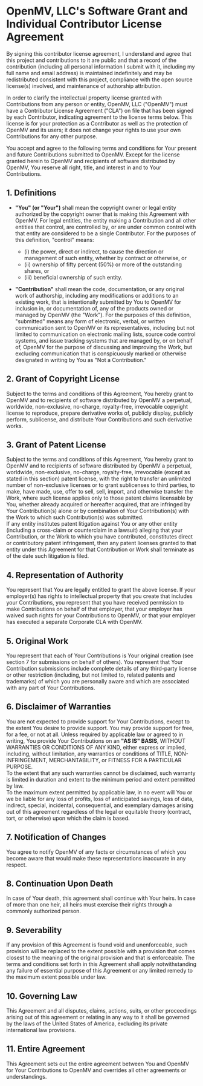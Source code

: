 # OpenMV, LLC's Software Grant and Individual Contributor License Agreement

By signing this contributor license agreement, I understand and agree that this project and contributions to it are public and that a record of the contribution (including all personal information I submit with it, including my full name and email address) is maintained indefinitely and may be redistributed consistent with this project, compliance with the open source license(s) involved, and maintenance of authorship attribution.

In order to clarify the intellectual property license granted with Contributions from any person or entity, OpenMV, LLC ("OpenMV") must have a Contributor License Agreement ("CLA") on file that has been signed by each Contributor, indicating agreement to the license terms below. This license is for your protection as a Contributor as well as the protection of OpenMV and its users; it does not change your rights to use your own Contributions for any other purpose.

You accept and agree to the following terms and conditions for Your present and future Contributions submitted to OpenMV. Except for the license granted herein to OpenMV and recipients of software distributed by OpenMV, You reserve all right, title, and interest in and to Your Contributions.

## 1. Definitions

- **"You" (or "Your")** shall mean the copyright owner or legal entity authorized by the copyright owner that is making this Agreement with OpenMV. For legal entities, the entity making a Contribution and all other entities that control, are controlled by, or are under common control with that entity are considered to be a single Contributor. For the purposes of this definition, "control" means:
  - (i) the power, direct or indirect, to cause the direction or management of such entity, whether by contract or otherwise, or
  - (ii) ownership of fifty percent (50%) or more of the outstanding shares, or
  - (iii) beneficial ownership of such entity.

- **"Contribution"** shall mean the code, documentation, or any original work of authorship, including any modifications or additions to an existing work, that is intentionally submitted by You to OpenMV for inclusion in, or documentation of, any of the products owned or managed by OpenMV (the "Work"). For the purposes of this definition, "submitted" means any form of electronic, verbal, or written communication sent to OpenMV or its representatives, including but not limited to communication on electronic mailing lists, source code control systems, and issue tracking systems that are managed by, or on behalf of, OpenMV for the purpose of discussing and improving the Work, but excluding communication that is conspicuously marked or otherwise designated in writing by You as "Not a Contribution."

## 2. Grant of Copyright License

Subject to the terms and conditions of this Agreement, You hereby grant to OpenMV and to recipients of software distributed by OpenMV a perpetual, worldwide, non-exclusive, no-charge, royalty-free, irrevocable copyright license to reproduce, prepare derivative works of, publicly display, publicly perform, sublicense, and distribute Your Contributions and such derivative works.

## 3. Grant of Patent License

Subject to the terms and conditions of this Agreement, You hereby grant to OpenMV and to recipients of software distributed by OpenMV a perpetual, worldwide, non-exclusive, no-charge, royalty-free, irrevocable (except as stated in this section) patent license, with the right to transfer an unlimited number of non-exclusive licenses or to grant sublicenses to third parties, to make, have made, use, offer to sell, sell, import, and otherwise transfer the Work, where such license applies only to those patent claims licensable by You, whether already acquired or hereafter acquired, that are infringed by Your Contribution(s) alone or by combination of Your Contribution(s) with the Work to which such Contribution(s) was submitted.  
If any entity institutes patent litigation against You or any other entity (including a cross-claim or counterclaim in a lawsuit) alleging that your Contribution, or the Work to which you have contributed, constitutes direct or contributory patent infringement, then any patent licenses granted to that entity under this Agreement for that Contribution or Work shall terminate as of the date such litigation is filed.

## 4. Representation of Authority

You represent that You are legally entitled to grant the above license. If your employer(s) has rights to intellectual property that you create that includes your Contributions, you represent that you have received permission to make Contributions on behalf of that employer, that your employer has waived such rights for your Contributions to OpenMV, or that your employer has executed a separate Corporate CLA with OpenMV.

## 5. Original Work

You represent that each of Your Contributions is Your original creation (see section 7 for submissions on behalf of others). You represent that Your Contribution submissions include complete details of any third-party license or other restriction (including, but not limited to, related patents and trademarks) of which you are personally aware and which are associated with any part of Your Contributions.

## 6. Disclaimer of Warranties

You are not expected to provide support for Your Contributions, except to the extent You desire to provide support. You may provide support for free, for a fee, or not at all. Unless required by applicable law or agreed to in writing, You provide Your Contributions on an **"AS IS" BASIS**, WITHOUT WARRANTIES OR CONDITIONS OF ANY KIND, either express or implied, including, without limitation, any warranties or conditions of TITLE, NON-INFRINGEMENT, MERCHANTABILITY, or FITNESS FOR A PARTICULAR PURPOSE.  
To the extent that any such warranties cannot be disclaimed, such warranty is limited in duration and extent to the minimum period and extent permitted by law.  
To the maximum extent permitted by applicable law, in no event will You or we be liable for any loss of profits, loss of anticipated savings, loss of data, indirect, special, incidental, consequential, and exemplary damages arising out of this agreement regardless of the legal or equitable theory (contract, tort, or otherwise) upon which the claim is based.

## 7. Notification of Changes

You agree to notify OpenMV of any facts or circumstances of which you become aware that would make these representations inaccurate in any respect.

## 8. Continuation Upon Death

In case of Your death, this agreement shall continue with Your heirs. In case of more than one heir, all heirs must exercise their rights through a commonly authorized person.

## 9. Severability

If any provision of this Agreement is found void and unenforceable, such provision will be replaced to the extent possible with a provision that comes closest to the meaning of the original provision and that is enforceable. The terms and conditions set forth in this Agreement shall apply notwithstanding any failure of essential purpose of this Agreement or any limited remedy to the maximum extent possible under law.

## 10. Governing Law

This Agreement and all disputes, claims, actions, suits, or other proceedings arising out of this agreement or relating in any way to it shall be governed by the laws of the United States of America, excluding its private international law provisions.

## 11. Entire Agreement

This Agreement sets out the entire agreement between You and OpenMV for Your Contributions to OpenMV and overrides all other agreements or understandings.
